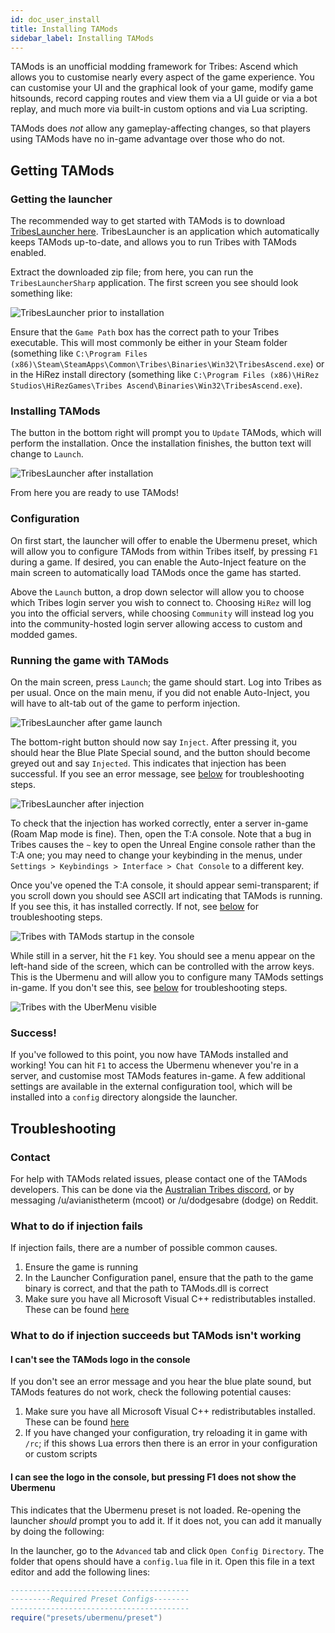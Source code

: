 ```yaml
---
id: doc_user_install
title: Installing TAMods
sidebar_label: Installing TAMods
---
```


TAMods is an unofficial modding framework for Tribes: Ascend which allows you to customise nearly every aspect of the game experience. You can customise your UI and the graphical look of your game, modify game hitsounds, record capping routes and view them via a UI guide or via a bot replay, and much more via built-in custom options and via Lua scripting.

TAMods does _not_ allow any gameplay-affecting changes, so that players using TAMods have no in-game advantage over those who do not.

## Getting TAMods

### Getting the launcher

The recommended way to get started with TAMods is to download [TribesLauncher here](https://github.com/mcoot/TribesLauncherSharp/releases). TribesLauncher is an application which automatically keeps TAMods up-to-date, and allows you to run Tribes with TAMods enabled.

Extract the downloaded zip file; from here, you can run the `TribesLauncherSharp` application. The first screen you see should look something like:

![TribesLauncher prior to installation](assets/doc_user_installscreen_1.png)

Ensure that the `Game Path` box has the correct path to your Tribes executable. This will most commonly be either in your Steam folder (something like `C:\Program Files (x86)\Steam\SteamApps\Common\Tribes\Binaries\Win32\TribesAscend.exe`) or in the HiRez install directory (something like `C:\Program Files (x86)\HiRez Studios\HiRezGames\Tribes Ascend\Binaries\Win32\TribesAscend.exe`).

### Installing TAMods

The button in the bottom right will prompt you to `Update` TAMods, which will perform the installation. Once the installation finishes, the button text will change to `Launch`.

![TribesLauncher after installation](assets/doc_user_installscreen_2.png)

From here you are ready to use TAMods!

### Configuration

On first start, the launcher will offer to enable the Ubermenu preset, which will allow you to configure TAMods from within Tribes itself, by pressing `F1` during a game. If desired, you can enable the Auto-Inject feature on the main screen to automatically load TAMods once the game has started.

Above the `Launch` button, a drop down selector will allow you to choose which Tribes login server you wish to connect to. Choosing `HiRez` will log you into the official servers, while choosing `Community` will instead log you into the community-hosted login server allowing access to custom and modded games.

### Running the game with TAMods

On the main screen, press `Launch`; the game should start. Log into Tribes as per usual. Once on the main menu, if you did not enable Auto-Inject, you will have to alt-tab out of the game to perform injection.

![TribesLauncher after game launch](assets/doc_user_installscreen_3.png)

The bottom-right button should now say `Inject`. After pressing it, you should hear the Blue Plate Special sound, and the button should become greyed out and say `Injected`. This indicates that injection has been successful. If you see an error message, see [below](#what-to-do-if-injection-fails) for troubleshooting steps.

![TribesLauncher after injection](assets/doc_user_installscreen_4.png)

To check that the injection has worked correctly, enter a server in-game (Roam Map mode is fine). Then, open the T:A console. Note that a bug in Tribes causes the `~` key to open the Unreal Engine console rather than the T:A one; you may need to change your keybinding in the menus, under `Settings > Keybindings > Interface > Chat Console` to a different key.

Once you've opened the T:A console, it should appear semi-transparent; if you scroll down you should see ASCII art indicating that TAMods is running. If you see this, it has installed correctly. If not, see [below](#what-to-do-if-injection-succeeds-but-tamods-isn-t-working) for troubleshooting steps.

![Tribes with TAMods startup in the console](assets/doc_user_installscreen_5.png)

While still in a server, hit the `F1` key. You should see a menu appear on the left-hand side of the screen, which can be controlled with the arrow keys. This is the Ubermenu and will allow you to configure many TAMods settings in-game. If you don't see this, see [below](#what-to-do-if-injection-succeeds-but-tamods-isn-t-working) for troubleshooting steps.

![Tribes with the UberMenu visible](assets/doc_user_installscreen_6.png)

### Success!

If you've followed to this point, you now have TAMods installed and working! You can hit `F1` to access the Ubermenu whenever you're in a server, and customise most TAMods features in-game. A few additional settings are available in the external configuration tool, which will be installed into a `config` directory alongside the launcher.

## Troubleshooting

### Contact

For help with TAMods related issues, please contact one of the TAMods developers. This can be done via the [Australian Tribes discord](https://discord.gg/ySkx6Cg), or by messaging /u/avianistheterm (mcoot) or /u/dodgesabre (dodge) on Reddit.

### What to do if injection fails

If injection fails, there are a number of possible common causes.

1. Ensure the game is running
2. In the Launcher Configuration panel, ensure that the path to the game binary is correct, and that the path to TAMods.dll is correct
3. Make sure you have all Microsoft Visual C++ redistributables installed. These can be found [here](https://support.microsoft.com/en-au/help/2977003/the-latest-supported-visual-c-downloads)

### What to do if injection succeeds but TAMods isn't working

#### I can't see the TAMods logo in the console

If you don't see an error message and you hear the blue plate sound, but TAMods features do not work, check the following potential causes:

1. Make sure you have all Microsoft Visual C++ redistributables installed. These can be found [here](https://support.microsoft.com/en-au/help/2977003/the-latest-supported-visual-c-downloads)
2. If you have changed your configuration, try reloading it in game with `/rc`; if this shows Lua errors then there is an error in your configuration or custom scripts

#### I can see the logo in the console, but pressing F1 does not show the Ubermenu

This indicates that the Ubermenu preset is not loaded. Re-opening the launcher _should_ prompt you to add it. If it does not, you can add it manually by doing the following:

In the launcher, go to the `Advanced` tab and click `Open Config Directory`. The folder that opens should have a `config.lua` file in it. Open this file in a text editor and add the following lines:

```lua
----------------------------------------
---------Required Preset Configs--------
----------------------------------------
require("presets/ubermenu/preset")
```